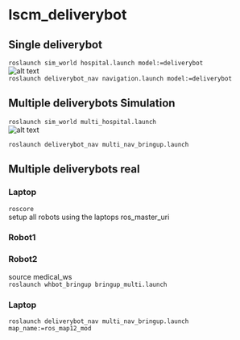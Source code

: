 # lscm_deliverybot

## Single deliverybot
`roslaunch sim_world hospital.launch model:=deliverybot`  
![alt text](https://github.com/JosefGst/lscm_deliverybot/blob/main/images/multi_hospital.png)  
`roslaunch deliverybot_nav navigation.launch model:=deliverybot`  




## Multiple deliverybots Simulation
`roslaunch sim_world multi_hospital.launch`  
![alt text](https://github.com/JosefGst/lscm_deliverybot/blob/main/images/multi_hospital.png)

`roslaunch deliverybot_nav multi_nav_bringup.launch`  


## Multiple deliverybots real
### Laptop
`roscore`  
setup all robots using the laptops ros_master_uri
### Robot1


### Robot2
source medical_ws  
`roslaunch whbot_bringup bringup_multi.launch`

### Laptop
`roslaunch deliverybot_nav multi_nav_bringup.launch map_name:=ros_map12_mod`
